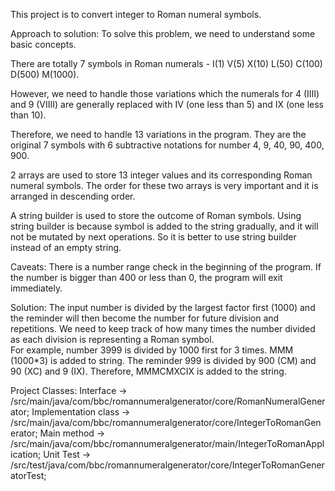 This project is to convert integer to Roman numeral symbols.

Approach to solution:
To solve this problem, we need to understand some basic concepts.

There are totally 7 symbols in Roman numerals - I(1)   V(5)   X(10)   L(50)   C(100)   D(500)   M(1000).

However, we need to handle those variations which the numerals for 4 (IIII) and 9 (VIIII) are generally replaced with IV (one less than 5) and IX (one less than 10).

Therefore, we need to handle 13 variations in the program.  They are the original 7 symbols with 6 subtractive notations for number 4, 9, 40, 90, 400, 900.

2 arrays are used to store 13 integer values and its corresponding Roman numeral symbols.  The order for these two arrays is very important and it is arranged in descending order.

A string builder is used to store the outcome of Roman symbols.  Using string builder is because symbol is added to the string gradually, and it will not be mutated by next operations.  So it is better to use string builder instead of an empty string.

Caveats:
There is a number range check in the beginning of the program.  If the number is bigger than 400 or less than 0, the program will exit immediately.  

Solution:
The input number is divided by the largest factor first (1000) and the reminder will then become the number for future division and repetitions.  We need to keep track of how many times the number divided as each division is representing a Roman symbol.  
For example, number 3999 is divided by 1000 first for 3 times.  MMM (1000*3) is added to string.  The reminder 999 is divided by 900 (CM) and 90 (XC) and 9 (IX).  Therefore, MMMCMXCIX is added to the string.

Project Classes:
Interface -> /src/main/java/com/bbc/romannumeralgenerator/core/RomanNumeralGenerator;
Implementation class -> /src/main/java/com/bbc/romannumeralgenerator/core/IntegerToRomanGenerator;
Main method -> /src/main/java/com/bbc/romannumeralgenerator/main/IntegerToRomanApplication;
Unit Test -> /src/test/java/com/bbc/romannumeralgenerator/core/IntegerToRomanGeneratorTest;